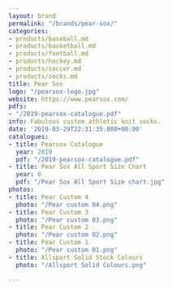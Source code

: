 ```yaml
---
layout: brand
permalink: "/brands/pear-sox/"
categories:
- products/baseball.md
- products/basketball.md
- products/football.md
- products/hockey.md
- products/soccer.md
- products/socks.md
title: Pear Sox
logo: "/pearsox-logo.jpg"
website: https://www.pearsox.com/
pdfs:
- "/2019-pearsox-catalogue.pdf"
info: Fabulous custom athletic knit socks.
date: '2019-03-29T22:31:35.000+00:00'
catalogues:
- title: Pearsox Catalogue
  year: 2019
  pdf: "/2019-pearsox-catalogue.pdf"
- title: Pear Sox All Sport Size Chart
  year: 0
  pdf: "/Pear Sox All Sport Size chart.jpg"
photos:
- title: Pear Custom 4
  photo: "/Pear custom 04.png"
- title: Pear Custom 3
  photo: "/Pear custom 03.png"
- title: Pear Custom 2
  photo: "/Pear custom 02.png"
- title: Pear Custom 1
  photo: "/Pear custom 01.png"
- title: Allsport Solid Stock Colours
  photo: "/Allsport Solid Colours.png"

---
```

